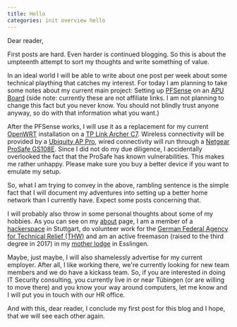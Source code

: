 ```yaml
---
title: Hello
categories: init overview hello
---
```


Dear reader,

First posts are hard. Even harder is continued blogging. So this is about the umpteenth attempt to sort my thoughts and write something of value.

In an ideal world I will be able to write about one post per week about some technical plaything that catches my interest. For today I am planning to take some notes about my current main project: Setting up [PFSense](https://www.pfsense.org) on an [APU Board](https://www.amazon.de/gp/product/B01GEIEI7M) (side note: currently these are not affiliate links. I am not planning to change this fact but you never know. You should not blindly trust anyone anyway, so do with that information what you want.)

After the PFSense works, I will use it as a replacement for my current [OpenWRT](https://www.openwrt.org) installation on a [TP Link Archer C7](https://www.amazon.de/TP-Link-Archer-C7-Dualband-Gigabit/dp/B00BUSDVBQ). Wireless connectivity will be provided by a [Ubiquity AP Pro](https://www.amazon.de/Ubiquiti-UAP-AC-PRO-Networks-weiß/dp/B016XYQ3WK/), wired connectivity will run through a [Netgear ProSafe GS108E](https://www.amazon.de/NETGEAR-GS108E-100PES-ProSAFE-8-Port-GigaBit/dp/B004BM3M6W). Since I did not do my due diligence, I accidentally overlooked the fact that the ProSafe has known vulnerabilities. This makes me rather unhappy. Please make sure you buy a better device if you want to emulate my setup.

So, what I am trying to convey in the above, rambling sentence is the simple fact that I will document my adventures into setting up a better home network than I currently have. Expect some posts concerning that.

I will probably also throw in some personal thoughts about some of my hobbies. As you can see on my [about](https://dmaendlen.github.io/about) page, I am a member of a [hackerspace](https://www.shackspace.de) in Stuttgart, do volunteer work for the [German Federal Agency for Technical Relief (THW)](https://www.thw.de) and am an active freemason (raised to the third degree in 2017) in my [mother lodge](https://www.freimaurer-esslingen.de) in Esslingen.

Maybe, just maybe, I will also shamelessly advertise for my current employer. After all, I like working there, we're currently looking for new team members and we do have a kickass team. So, if you are interested in doing IT Security consulting, you currently live in or near Tübingen (or are willing to move there) and you know your way around computers, let me know and I will put you in touch with our HR office.

And with this, dear reader, I conclude my first post for this blog and I hope, that we will see each other again.
